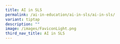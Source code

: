 ```yaml
---
title: AI in SLS
permalink: /ai-in-education/ai-in-sls/ai-in-sls/
variant: tiptap
description: ""
image: /images/FaviconLight.png
third_nav_title: AI in SLS
---
```

